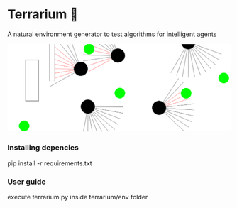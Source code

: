 # Terrarium :leaves:
A natural environment generator to test algorithms for intelligent agents

![alt text](image.png "Terrarium")

### Installing depencies

pip install -r requirements.txt

### User guide

execute terrarium.py inside terrarium/env folder
